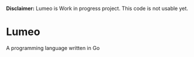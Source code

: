 **Disclaimer:** Lumeo is Work in progress project. This code is not usable yet.

# Lumeo
A programming language written in Go
